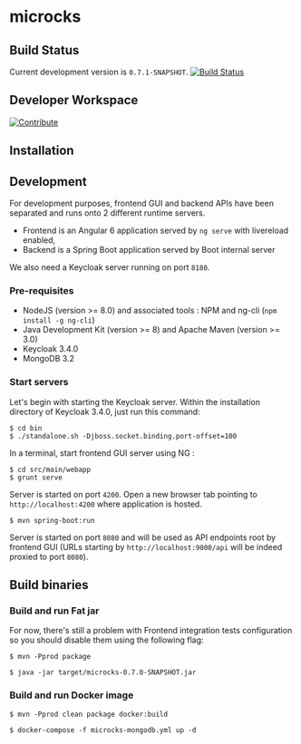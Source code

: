 # microcks

## Build Status

Current development version is `0.7.1-SNAPSHOT`. [![Build Status](https://travis-ci.org/microcks/microcks.png?branch=master)](https://travis-ci.org/microcks/microcks)

## Developer Workspace

[![Contribute](https://che.openshift.io/factory/resources/factory-contribute.svg)](http://che-eclipse-che.apps.laurent.openhybridcloud.io/f?id=factoryfp1e8mfo0olbe90v)

## Installation

## Development

For development purposes, frontend GUI and backend APIs have been separated and runs onto 2 different runtime servers.
* Frontend is an Angular 6 application served by `ng serve` with livereload enabled,
* Backend is a Spring Boot application served by Boot internal server

We also need a Keycloak server running on port `8180`. 

### Pre-requisites

* NodeJS (version >= 8.0) and associated tools : NPM and ng-cli (`npm install -g ng-cli`)
* Java Development Kit (version >= 8) and Apache Maven (version >= 3.0)
* Keycloak 3.4.0
* MongoDB 3.2

### Start servers

Let's begin with starting the Keycloak server. Within the installation directory of Keycloak 3.4.0, just run this command:

```
$ cd bin
$ ./standalone.sh -Djboss.socket.binding.port-offset=100
```

In a terminal, start frontend GUI server using NG :

```
$ cd src/main/webapp
$ grunt serve
```

Server is started on port `4200`. Open a new browser tab pointing to `http://localhost:4200` where application is hosted.

```
$ mvn spring-boot:run
```

Server is started on port `8080` and will be used as API endpoints root by frontend GUI (URLs starting by `http://localhost:9000/api` will be indeed proxied to port `8080`).

## Build binaries

### Build and run Fat jar

For now, there's still a problem with Frontend integration tests configuration so you should disable them using the following flag:
 
```
$ mvn -Pprod package
```

```
$ java -jar target/microcks-0.7.0-SNAPSHOT.jar
```

### Build and run Docker image

```
$ mvn -Pprod clean package docker:build
```

```
$ docker-compose -f microcks-mongodb.yml up -d
```
